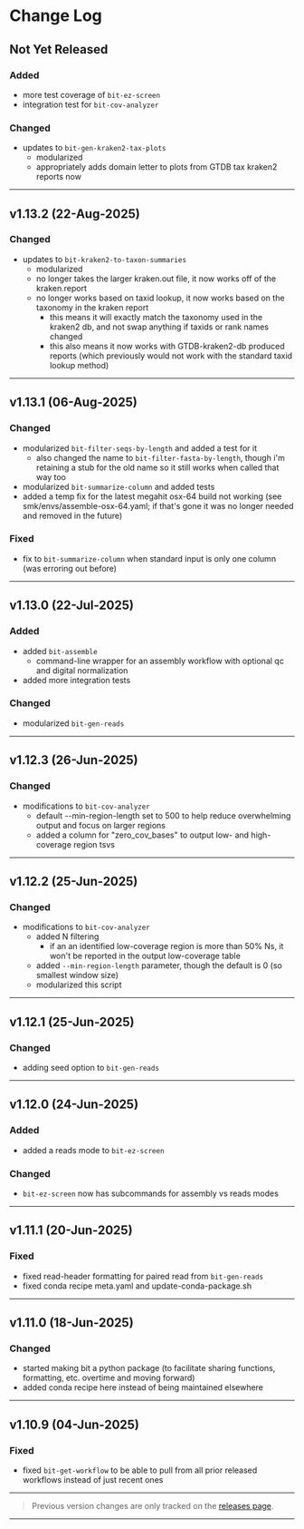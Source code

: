# Change Log
<!-- 
## v (dd-mmm-yyyy)

### Added

### Changed

### Fixed

---

-->

## Not Yet Released

### Added
- more test coverage of `bit-ez-screen`
- integration test for `bit-cov-analyzer`

### Changed
- updates to `bit-gen-kraken2-tax-plots`
  - modularized
  - appropriately adds domain letter to plots from GTDB tax kraken2 reports now

---

## v1.13.2 (22-Aug-2025)

### Changed
- updates to `bit-kraken2-to-taxon-summaries`
  - modularized
  - no longer takes the larger kraken.out file, it now works off of the kraken.report
  - no longer works based on taxid lookup, it now works based on the taxonomy in the kraken report
    - this means it will exactly match the taxonomy used in the kraken2 db, and not swap anything if taxids or rank names changed
    - this also means it now works with GTDB-kraken2-db produced reports (which previously would not work with the standard taxid lookup method)

---

## v1.13.1 (06-Aug-2025)

### Changed
- modularized `bit-filter-seqs-by-length` and added a test for it
  - also changed the name to `bit-filter-fasta-by-length`, though i'm retaining a stub for the old name so it still works when called that way too
- modularized `bit-summarize-column` and added tests
- added a temp fix for the latest megahit osx-64 build not working (see smk/envs/assemble-osx-64.yaml; if that's gone it was no longer needed and removed in the future)

### Fixed 
- fix to `bit-summarize-column` when standard input is only one column (was erroring out before)

---

## v1.13.0 (22-Jul-2025)

### Added
- added `bit-assemble`
  - command-line wrapper for an assembly workflow with optional qc and digital normalization
- added more integration tests

### Changed
- modularized `bit-gen-reads`

---

## v1.12.3 (26-Jun-2025)

### Changed
- modifications to `bit-cov-analyzer`
  - default --min-region-length set to 500 to help reduce overwhelming output and focus on larger regions
  - added a column for "zero_cov_bases" to output low- and high-coverage region tsvs

---

## v1.12.2 (25-Jun-2025)

### Changed
- modifications to `bit-cov-analyzer`
  - added N filtering
    - if an an identified low-coverage region is more than 50% Ns, it won't be reported in the output low-coverage table
  - added `--min-region-length` parameter, though the default is 0 (so smallest window size)
  - modularized this script

---

## v1.12.1 (25-Jun-2025)

### Changed
- adding seed option to `bit-gen-reads`

---

## v1.12.0 (24-Jun-2025)

### Added
- added a reads mode to `bit-ez-screen` 

### Changed
- `bit-ez-screen` now has subcommands for assembly vs reads modes

---

## v1.11.1 (20-Jun-2025)

### Fixed 
- fixed read-header formatting for paired read from `bit-gen-reads`
- fixed conda recipe meta.yaml and update-conda-package.sh

---

## v1.11.0 (18-Jun-2025)

### Changed
- started making bit a python package (to facilitate sharing functions, formatting, etc. overtime and moving forward)
- added conda recipe here instead of being maintained elsewhere

---

## v1.10.9 (04-Jun-2025)

### Fixed 
- fixed `bit-get-workflow` to be able to pull from all prior released workflows instead of just recent ones

---

> Previous version changes are only tracked on the [releases page](https://github.com/AstrobioMike/bit/releases).

---